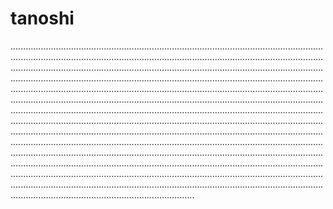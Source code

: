 # tanoshi
.................................................................................................................................................................................................................................................................................................................................................................................................................................................................................................................................................................................................................................................................................................................................................................................................................................................................................................................................................................................................................................................................................................................................................................................................................................................................................................................................................................................................................................................................................................................................................................................................................................................................................................................................................................................................................................................................................